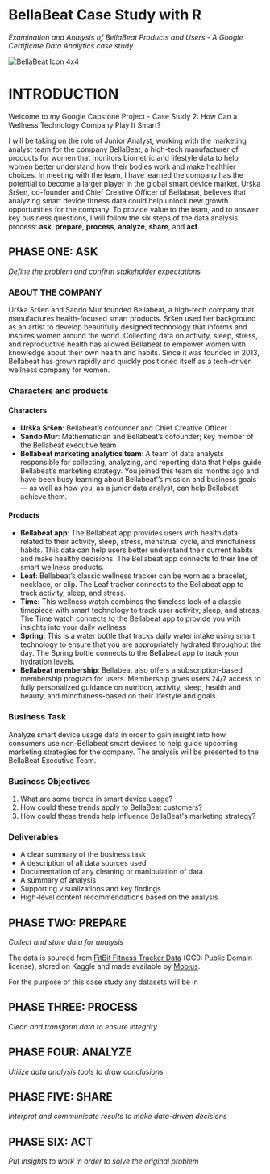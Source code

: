 # BellaBeat Case Study with R
*Examination and Analysis of BellaBeat Products and Users - A Google Certificate Data Analytics case study* 

![BellaBeat Icon 4x4](https://github.com/karanewell/BellaBeatCaseStudy/assets/141681843/32a0b72c-8429-4017-b790-e98929c9d9c1)
# INTRODUCTION
Welcome to my Google Capstone Project - Case Study 2: How Can a Wellness Technology Company Play It Smart?

I will be taking on the role of Junior Analyst, working with the marketing analyst team for the company BellaBeat, a high-tech manufacturer of products for women that monitors biometric and lifestyle data to help women better understand how their bodies work and make healthier choices. In meeting with the team, I have learned the company has the potential to become a larger player in the global smart device market. Urška Sršen, co-founder and Chief Creative Officer of Bellabeat, believes that analyzing smart device fitness data could help unlock new growth opportunities for the company. To provide value to the team, and to answer key business questions, I will follow the six steps of the data analysis process: **ask**, **prepare**, **process**, **analyze**, **share**, and **act**.

## PHASE ONE: ASK
*Define the problem and confirm stakeholder expectations*
### ABOUT THE COMPANY
Urška Sršen and Sando Mur founded Bellabeat, a high-tech company that manufactures health-focused smart products. Sršen used her background as an artist to develop beautifully designed technology that informs and inspires women around the world. Collecting data on activity, sleep, stress, and reproductive health has allowed Bellabeat to empower women with knowledge about their own health and habits. Since it was founded in 2013, Bellabeat has grown rapidly and quickly positioned itself as a tech-driven wellness company for women.
### Characters and products
#### Characters
* **Urška Sršen**: Bellabeat’s cofounder and Chief Creative Officer
* **Sando Mur**: Mathematician and Bellabeat’s cofounder; key member of the Bellabeat executive team
* **Bellabeat marketing analytics team**: A team of data analysts responsible for collecting, analyzing, and reporting data that helps guide Bellabeat’s marketing strategy. You joined this team six months ago and have been busy learning about Bellabeat’’s mission and business goals — as well as how you, as a junior data analyst, can help Bellabeat achieve them.
#### Products
* **Bellabeat app**: The Bellabeat app provides users with health data related to their activity, sleep, stress, menstrual cycle, and mindfulness habits. This data can help users better understand their current habits and make healthy decisions. The Bellabeat app connects to their line of smart wellness products.
* **Leaf**: Bellabeat’s classic wellness tracker can be worn as a bracelet, necklace, or clip. The Leaf tracker connects to the Bellabeat app to track activity, sleep, and stress.
* **Time**: This wellness watch combines the timeless look of a classic timepiece with smart technology to track user activity, sleep, and stress. The Time watch connects to the Bellabeat app to provide you with insights into your daily wellness
* **Spring**: This is a water bottle that tracks daily water intake using smart technology to ensure that you are appropriately hydrated throughout the day. The Spring bottle connects to the Bellabeat app to track your hydration levels.
* **Bellabeat membership**: Bellabeat also offers a subscription-based membership program for users. Membership gives users 24/7 access to fully personalized guidance on nutrition, activity, sleep, health and beauty, and mindfulness-based on their lifestyle and goals.
### Business Task
Analyze smart device usage data in order to gain insight into how consumers use non-Bellabeat smart devices to help guide upcoming marketing strategies for the company. The analysis will be presented to the BellaBeat Executive Team. 
### Business Objectives
1. What are some trends in smart device usage? 
2. How could these trends apply to BellaBeat customers? 
3. How could these trends help influence BellaBeat's marketing strategy?
### Deliverables
* A clear summary of the business task
* A description of all data sources used
* Documentation of any cleaning or manipulation of data
* A summary of analysis
* Supporting visualizations and key findings
* High-level content recommendations based on the analysis
   
## PHASE TWO: PREPARE
*Collect and store data for analysis* 

The data is sourced from [FitBit Fitness Tracker Data](https://www.kaggle.com/datasets/arashnic/fitbit) (CC0: Public Domain license), stored on Kaggle and made available by [Mobius](https://www.kaggle.com/arashnic).

For the purpose of this case study any datasets will be in 
## PHASE THREE: PROCESS
*Clean and transform data to ensure integrity*
## PHASE FOUR: ANALYZE
*Utilize data analysis tools to draw conclusions*
## PHASE FIVE: SHARE
*Interpret and communicate results to make data-driven decisions*
## PHASE SIX: ACT
*Put insights to work in order to solve the original problem*
